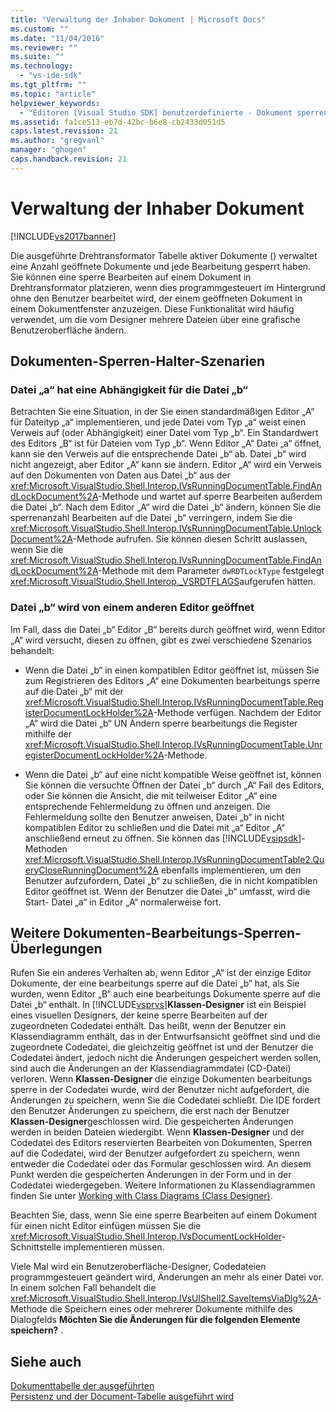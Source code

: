 ```yaml
---
title: "Verwaltung der Inhaber Dokument | Microsoft Docs"
ms.custom: ""
ms.date: "11/04/2016"
ms.reviewer: ""
ms.suite: ""
ms.technology: 
  - "vs-ide-sdk"
ms.tgt_pltfrm: ""
ms.topic: "article"
helpviewer_keywords: 
  - "Editoren [Visual Studio SDK] benutzerdefinierte - Dokument sperren"
ms.assetid: fa1ce513-eb7d-42bc-b6e8-cb2433d051d5
caps.latest.revision: 21
ms.author: "gregvanl"
manager: "ghogen"
caps.handback.revision: 21
---
```

# Verwaltung der Inhaber Dokument
[!INCLUDE[vs2017banner](../code-quality/includes/vs2017banner.md)]

Die ausgeführte Drehtransformator Tabelle aktiver Dokumente \(\) verwaltet eine Anzahl geöffnete Dokumente und jede Bearbeitung gesperrt haben.  Sie können eine sperre Bearbeiten auf einem Dokument in Drehtransformator platzieren, wenn dies programmgesteuert im Hintergrund ohne den Benutzer bearbeitet wird, der einem geöffneten Dokument in einem Dokumentfenster anzuzeigen.  Diese Funktionalität wird häufig verwendet, um die vom Designer mehrere Dateien über eine grafische Benutzeroberfläche ändern.  
  
## Dokumenten\-Sperren\-Halter\-Szenarien  
  
### Datei „a“ hat eine Abhängigkeit für die Datei „b“  
 Betrachten Sie eine Situation, in der Sie einen standardmäßigen Editor „A“ für Dateityp „a“ implementieren, und jede Datei vom Typ „a“ weist einen Verweis auf \(oder Abhängigkeit\) einer Datei vom Typ „b“.  Ein Standardwert des Editors „B“ ist für Dateien vom Typ „b“.  Wenn Editor „A“ Datei „a“ öffnet, kann sie den Verweis auf die entsprechende Datei „b“ ab.  Datei „b“ wird nicht angezeigt, aber Editor „A“ kann sie ändern.  Editor „A“ wird ein Verweis auf den Dokumenten von Daten aus Datei „b“ aus der <xref:Microsoft.VisualStudio.Shell.Interop.IVsRunningDocumentTable.FindAndLockDocument%2A>\-Methode und wartet auf sperre Bearbeiten außerdem die Datei „b“.  Nach dem Editor „A“ wird die Datei „b“ ändern, können Sie die sperrenanzahl Bearbeiten auf die Datei „b“ verringern, indem Sie die <xref:Microsoft.VisualStudio.Shell.Interop.IVsRunningDocumentTable.UnlockDocument%2A>\-Methode aufrufen.  Sie können diesen Schritt auslassen, wenn Sie die <xref:Microsoft.VisualStudio.Shell.Interop.IVsRunningDocumentTable.FindAndLockDocument%2A>\-Methode mit dem Parameter `dwRDTLockType` festgelegt <xref:Microsoft.VisualStudio.Shell.Interop._VSRDTFLAGS>aufgerufen hätten.  
  
### Datei „b“ wird von einem anderen Editor geöffnet  
 Im Fall, dass die Datei „b“ Editor „B“ bereits durch geöffnet wird, wenn Editor „A“ wird versucht, diesen zu öffnen, gibt es zwei verschiedene Szenarios behandelt:  
  
-   Wenn die Datei „b“ in einen kompatiblen Editor geöffnet ist, müssen Sie zum Registrieren des Editors „A“ eine Dokumenten bearbeitungs sperre auf die Datei „b“ mit der <xref:Microsoft.VisualStudio.Shell.Interop.IVsRunningDocumentTable.RegisterDocumentLockHolder%2A>\-Methode verfügen.  Nachdem der Editor „A“ wird die Datei „b“ UN Ändern sperre bearbeitungs die Register mithilfe der <xref:Microsoft.VisualStudio.Shell.Interop.IVsRunningDocumentTable.UnregisterDocumentLockHolder%2A>\-Methode.  
  
-   Wenn die Datei „b“ auf eine nicht kompatible Weise geöffnet ist, können Sie können die versuchte Öffnen der Datei „b“ durch „A“ Fail des Editors, oder Sie können die Ansicht, die mit teilweiser Editor „A“ eine entsprechende Fehlermeldung zu öffnen und anzeigen.  Die Fehlermeldung sollte den Benutzer anweisen, Datei „b“ in nicht kompatiblen Editor zu schließen und die Datei mit „a“ Editor „A“ anschließend erneut zu öffnen.  Sie können das [!INCLUDE[vsipsdk](../extensibility/includes/vsipsdk_md.md)]\-Methoden <xref:Microsoft.VisualStudio.Shell.Interop.IVsRunningDocumentTable2.QueryCloseRunningDocument%2A> ebenfalls implementieren, um den Benutzer aufzufordern, Datei „b“ zu schließen, die in nicht kompatiblen Editor geöffnet ist.  Wenn der Benutzer die Datei „b“ umfasst, wird die Start\- Datei „a“ in Editor „A“ normalerweise fort.  
  
## Weitere Dokumenten\-Bearbeitungs\-Sperren\-Überlegungen  
 Rufen Sie ein anderes Verhalten ab, wenn Editor „A“ ist der einzige Editor Dokumente, der eine bearbeitungs sperre auf die Datei „b“ hat, als Sie wurden, wenn Editor „B“ auch eine bearbeitungs Dokumente sperre auf die Datei „b“ enthält.  In [!INCLUDE[vsprvs](../code-quality/includes/vsprvs_md.md)]**Klassen\-Designer** ist ein Beispiel eines visuellen Designers, der keine sperre Bearbeiten auf der zugeordneten Codedatei enthält.  Das heißt, wenn der Benutzer ein Klassendiagramm enthält, das in der Entwurfsansicht geöffnet sind und die zugeordnete Codedatei, die gleichzeitig geöffnet ist und der Benutzer die Codedatei ändert, jedoch nicht die Änderungen gespeichert werden sollen, sind auch die Änderungen an der Klassendiagrammdatei \(CD\-Datei\) verloren.  Wenn **Klassen\-Designer** die einzige Dokumenten bearbeitungs sperre in der Codedatei wurde, wird der Benutzer nicht aufgefordert, die Änderungen zu speichern, wenn Sie die Codedatei schließt.  Die IDE fordert den Benutzer Änderungen zu speichern, die erst nach der Benutzer **Klassen\-Designer**geschlossen wird.  Die gespeicherten Änderungen werden in beiden Dateien wiedergibt.  Wenn **Klassen\-Designer** und der Codedatei des Editors reservierten Bearbeiten von Dokumenten, Sperren auf die Codedatei, wird der Benutzer aufgefordert zu speichern, wenn entweder die Codedatei oder das Formular geschlossen wird.  An diesem Punkt werden die gespeicherten Änderungen in der Form und in der Codedatei wiedergegeben.  Weitere Informationen zu Klassendiagrammen finden Sie unter [Working with Class Diagrams \(Class Designer\)](../ide/working-with-class-diagrams-class-designer.md).  
  
 Beachten Sie, dass, wenn Sie eine sperre Bearbeiten auf einem Dokument für einen nicht Editor einfügen müssen Sie die <xref:Microsoft.VisualStudio.Shell.Interop.IVsDocumentLockHolder>\-Schnittstelle implementieren müssen.  
  
 Viele Mal wird ein Benutzeroberfläche\-Designer, Codedateien programmgesteuert geändert wird, Änderungen an mehr als einer Datei vor.  In einem solchen Fall behandelt die <xref:Microsoft.VisualStudio.Shell.Interop.IVsUIShell2.SaveItemsViaDlg%2A>\-Methode die Speichern eines oder mehrerer Dokumente mithilfe des Dialogfelds **Möchten Sie die Änderungen für die folgenden Elemente speichern?** .  
  
## Siehe auch  
 [Dokumenttabelle der ausgeführten](../extensibility/internals/running-document-table.md)   
 [Persistenz und der Document\-Tabelle ausgeführt wird](../extensibility/internals/persistence-and-the-running-document-table.md)